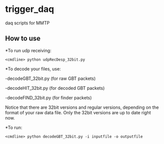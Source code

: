 # trigger_daq
daq scripts for MMTP

## How to use ##
*To run udp receiving:

   `<cmdline> python udpRecDesp_32bit.py`

*To decode your files, use:

-decodeGBT_32bit.py (for raw GBT packets)

-decodeHIT_32bit.py (for decoded GBT packets)

-decodeFIND_32bit.py (for finder packets)

Notice that there are 32bit versions and regular versions, depending on the format of your raw data file. Only the 32bit versions are up to date right now.

*To run:

   `<cmdline> python decodeGBT_32bit.py -i inputfile -o outputfile`